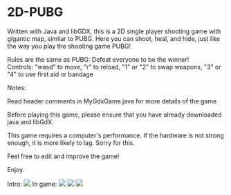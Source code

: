 # 2D-PUBG
Written with Java and libGDX, this is a 2D single player shooting game with gigantic map, similar to PUBG. Here you can shoot,
heal, and hide, just like the way you play the shooting game PUBG!

Rules are the same as PUBG: Defeat everyone to be the winner!  
Controls: "wasd" to move, "r" to reload, "1" or "2" to swap weapons, "3" or "4" to use first aid or bandage  

Notes:  

Read header comments in MyGdxGame.java for more details of the game  

Before playing this game, please ensure that you have already downloaded java and libGdX.

This game requires a computer's performance. If the hardware is not strong enough, it is more likely to lag. Sorry for this.

Feel free to edit and improve the game!

Enjoy.

Intro: 
![](screenShots/s0.png)
In game:
![](screenShots/s1.png)
![](screenShots/s2.png)
![](screenShots/s3.png)